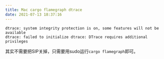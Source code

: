```yaml
---
title: Mac cargo flamegraph dtrace
date: 2021-07-13 18:37:16
---
```


```
dtrace: system integrity protection is on, some features will not be available
dtrace: failed to initialize dtrace: DTrace requires additional privileges
```
其实不需要把SIP关掉，只需要用sudo运行`cargo flamegraph`即可。
